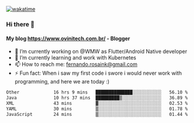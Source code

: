 [![wakatime](https://wakatime.com/badge/user/d5892087-17e6-46ab-8384-91a71a9b88d8.svg)](https://wakatime.com/@d5892087-17e6-46ab-8384-91a71a9b88d8)
### Hi there 👋

#### My blog https://www.ovinitech.com.br/ - Blogger

- 🔭 I’m currently working on @WMW as Flutter/Android Native developer
- 🌱 I’m currently learning and work with Kubernetes
- 📫 How to reach me: fernando.rosaink@gmail.com 
- ⚡ Fun fact: When i saw my first code i swore i would never work with programming, and here we are today :)

<!--START_SECTION:waka-->

```txt
Other             16 hrs 9 mins   ██████████████░░░░░░░░░░░   56.10 %
Java              10 hrs 37 mins  █████████▒░░░░░░░░░░░░░░░   36.89 %
XML               43 mins         ▓░░░░░░░░░░░░░░░░░░░░░░░░   02.53 %
YAML              30 mins         ▒░░░░░░░░░░░░░░░░░░░░░░░░   01.78 %
JavaScript        24 mins         ▒░░░░░░░░░░░░░░░░░░░░░░░░   01.44 %
```

<!--END_SECTION:waka-->

